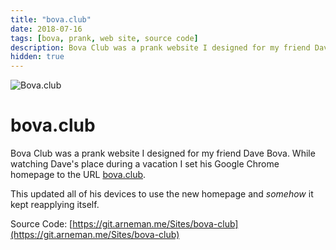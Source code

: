 ```yaml
---
title: "bova.club"
date: 2018-07-16
tags: [bova, prank, web site, source code]
description: Bova Club was a prank website I designed for my friend Dave Bova
hidden: true
---
```


![Bova.club](/images/bova.png)

# bova.club

Bova Club was a prank website I designed for my friend Dave Bova. While watching Dave's place during a vacation I set his Google Chrome homepage to the URL [bova.club](https://bova.club/).

This updated all of his devices to use the new homepage and *somehow* it kept reapplying itself.

Source Code: [https://git.arneman.me/Sites/bova-club](https://git.arneman.me/Sites/bova-club)
